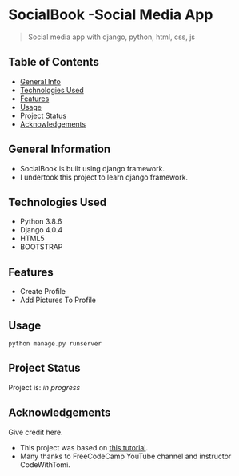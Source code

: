 # SocialBook -Social Media App
> Social media app with django, python, html, css, js

## Table of Contents
* [General Info](#general-information)
* [Technologies Used](#technologies-used)
* [Features](#features)
* [Usage](#usage)
* [Project Status](#project-status)
* [Acknowledgements](#acknowledgements)


## General Information
- SocialBook is built using django framework.  
- I undertook this project to learn django framework.

## Technologies Used
- Python 3.8.6
- Django 4.0.4
- HTML5
- BOOTSTRAP


## Features
- Create Profile
- Add Pictures To Profile


## Usage

`python manage.py runserver`


## Project Status
Project is: _in progress_


## Acknowledgements
Give credit here.
- This project was based on [this tutorial](https://youtu.be/xSUm6iMtREA).
- Many thanks to FreeCodeCamp YouTube channel and instructor CodeWithTomi.
